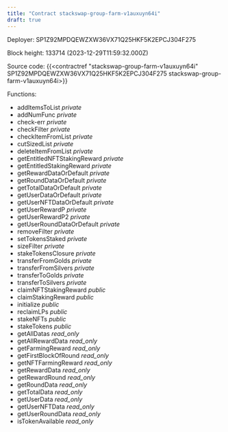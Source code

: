 ```yaml
---
title: "Contract stackswap-group-farm-v1auxuyn64i"
draft: true
---
```

Deployer: SP1Z92MPDQEWZXW36VX71Q25HKF5K2EPCJ304F275


 



Block height: 133714 (2023-12-29T11:59:32.000Z)

Source code: {{<contractref "stackswap-group-farm-v1auxuyn64i" SP1Z92MPDQEWZXW36VX71Q25HKF5K2EPCJ304F275 stackswap-group-farm-v1auxuyn64i>}}

Functions:

* addItemsToList _private_
* addNumFunc _private_
* check-err _private_
* checkFilter _private_
* checkItemFromList _private_
* cutSizedList _private_
* deleteItemFromList _private_
* getEntitledNFTStakingReward _private_
* getEntitledStakingReward _private_
* getRewardDataOrDefault _private_
* getRoundDataOrDefault _private_
* getTotalDataOrDefault _private_
* getUserDataOrDefault _private_
* getUserNFTDataOrDefault _private_
* getUserRewardP _private_
* getUserRewardP2 _private_
* getUserRoundDataOrDefault _private_
* removeFilter _private_
* setTokensStaked _private_
* sizeFilter _private_
* stakeTokensClosure _private_
* transferFromGolds _private_
* transferFromSilvers _private_
* transferToGolds _private_
* transferToSilvers _private_
* claimNFTStakingReward _public_
* claimStakingReward _public_
* initialize _public_
* reclaimLPs _public_
* stakeNFTs _public_
* stakeTokens _public_
* getAllDatas _read_only_
* getAllRewardData _read_only_
* getFarmingReward _read_only_
* getFirstBlockOfRound _read_only_
* getNFTFarmingReward _read_only_
* getRewardData _read_only_
* getRewardRound _read_only_
* getRoundData _read_only_
* getTotalData _read_only_
* getUserData _read_only_
* getUserNFTData _read_only_
* getUserRoundData _read_only_
* isTokenAvailable _read_only_
